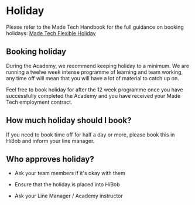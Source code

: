 # Holiday

Please refer to the Made Tech Handbook for the full guidance on booking holidays: [Made Tech Flexible Holiday](https://github.com/madetech/handbook/blob/master/benefits/flexible_holiday.md)

## Booking holiday

During the Academy, we recommend keeping holiday to a minimum. We are running a twelve week intense programme of learning and team working, any time off will mean that you will have a lot of material to catch up on. 

Feel free to book holiday for after the 12 week programme once you have successfully completed the Academy and you have received your Made Tech employment contract. 

## How much holiday should I book?

If you need to book time off for half a day or more, please book this in HiBob and inform your line manager. 

## Who approves holiday?

* Ask your team members if it's okay with them

* Ensure that the holiday is placed into HiBob

* Ask your Line Manager / Academy instructor